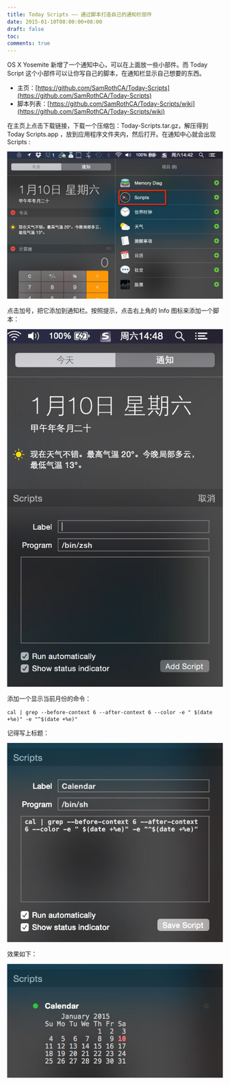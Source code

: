 ```yaml
---
title: Today Scripts —— 通过脚本打造自己的通知栏部件
date: 2015-01-10T08:00:00+08:00
draft: false
toc:
comments: true
---
```



OS X Yosemite 新增了一个通知中心，可以在上面放一些小部件。而 Today Script 这个小部件可以让你写自己的脚本，在通知栏显示自己想要的东西。

* 主页：[https://github.com/SamRothCA/Today-Scripts](https://github.com/SamRothCA/Today-Scripts)
* 脚本列表：[https://github.com/SamRothCA/Today-Scripts/wiki](https://github.com/SamRothCA/Today-Scripts/wiki)

在主页上点击下载链接，下载一个压缩包：Today-Scripts.tar.gz，解压得到 Today Scripts.app ，放到应用程序文件夹内，然后打开。在通知中心就会出现 Scripts :

![](/images/2015-01-10/2015-01-10_1.JPG)

点击加号，把它添加到通知栏。按照提示，点击右上角的 Info 图标来添加一个脚本：

![](/images/2015-01-10/2015-01-10_2.JPG)

添加一个显示当前月份的命令：

	cal | grep --before-context 6 --after-context 6 --color -e " $(date +%e)" -e "^$(date +%e)"
	
记得写上标题：

![](/images/2015-01-10/2015-01-10_3.JPG)

效果如下：

![](/images/2015-01-10/2015-01-10_4.JPG)
